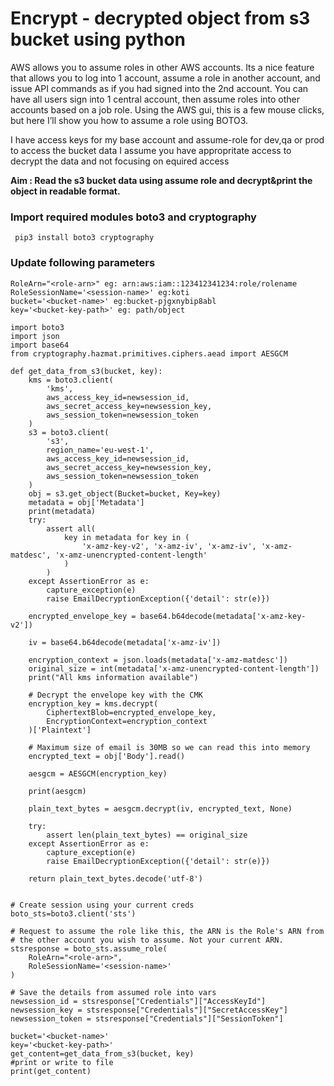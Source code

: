# Encrypt - decrypted object from s3 bucket using python


AWS allows you to assume roles in other AWS accounts. Its a nice feature that allows you to log into 1 account, assume a role in another account, and issue API commands as if you had signed into the 2nd account. You can have all users sign into 1 central account, then assume roles into other accounts based on a job role. Using the AWS gui, this is a few mouse clicks, but here I’ll show you how to assume a role using BOTO3.


I have access keys for my base account and assume-role for dev,qa or prod to access the bucket data
I assume you have appropritate access to decrypt the data and not focusing on equired access 

**Aim : Read the s3 bucket data using assume role and decrypt&print the object in readable format.**


### Import required modules boto3 and cryptography 

``` pip3 install boto3 cryptography```

### Update following parameters

    RoleArn="<role-arn>" eg: arn:aws:iam::123412341234:role/rolename
    RoleSessionName='<session-name>' eg:koti
    bucket='<bucket-name>' eg:bucket-pjgxnybip8abl
    key='<bucket-key-path>' eg: path/object

```
import boto3
import json
import base64
from cryptography.hazmat.primitives.ciphers.aead import AESGCM

def get_data_from_s3(bucket, key):
    kms = boto3.client(
        'kms',
        aws_access_key_id=newsession_id,
        aws_secret_access_key=newsession_key,
        aws_session_token=newsession_token
    )
    s3 = boto3.client(
        's3',
        region_name='eu-west-1',
        aws_access_key_id=newsession_id,
        aws_secret_access_key=newsession_key,
        aws_session_token=newsession_token
    )
    obj = s3.get_object(Bucket=bucket, Key=key)
    metadata = obj['Metadata']
    print(metadata)
    try:
        assert all(
            key in metadata for key in (
                'x-amz-key-v2', 'x-amz-iv', 'x-amz-iv', 'x-amz-matdesc', 'x-amz-unencrypted-content-length'
            )
        )
    except AssertionError as e:
        capture_exception(e)
        raise EmailDecryptionException({'detail': str(e)})

    encrypted_envelope_key = base64.b64decode(metadata['x-amz-key-v2'])

    iv = base64.b64decode(metadata['x-amz-iv'])

    encryption_context = json.loads(metadata['x-amz-matdesc'])
    original_size = int(metadata['x-amz-unencrypted-content-length'])
    print("All kms information available")

    # Decrypt the envelope key with the CMK
    encryption_key = kms.decrypt(
        CiphertextBlob=encrypted_envelope_key,
        EncryptionContext=encryption_context
    )['Plaintext']

    # Maximum size of email is 30MB so we can read this into memory
    encrypted_text = obj['Body'].read()

    aesgcm = AESGCM(encryption_key)

    print(aesgcm)

    plain_text_bytes = aesgcm.decrypt(iv, encrypted_text, None)

    try:
        assert len(plain_text_bytes) == original_size
    except AssertionError as e:
        capture_exception(e)
        raise EmailDecryptionException({'detail': str(e)})

    return plain_text_bytes.decode('utf-8')


# Create session using your current creds
boto_sts=boto3.client('sts')

# Request to assume the role like this, the ARN is the Role's ARN from
# the other account you wish to assume. Not your current ARN.
stsresponse = boto_sts.assume_role(
    RoleArn="<role-arn>",
    RoleSessionName='<session-name>'
)

# Save the details from assumed role into vars
newsession_id = stsresponse["Credentials"]["AccessKeyId"]
newsession_key = stsresponse["Credentials"]["SecretAccessKey"]
newsession_token = stsresponse["Credentials"]["SessionToken"]

bucket='<bucket-name>'
key='<bucket-key-path>'
get_content=get_data_from_s3(bucket, key)
#print or write to file
print(get_content)

```
